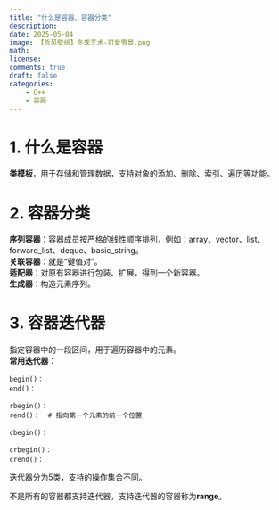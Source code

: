 ```yaml
---
title: "什么是容器、容器分类"
description: 
date: 2025-05-04
image: 【哲风壁纸】冬季艺术-可爱雪景.png
math: 
license: 
comments: true
draft: false
categories:
    - C++
    - 容器
---
```



# 1. 什么是容器
**类模板**，用于存储和管理数据，支持对象的添加、删除、索引、遍历等功能。

# 2. 容器分类
**序列容器**：容器成员按严格的线性顺序排列，例如：array、vector、list、forward_list、deque、basic_string。     
**关联容器**：就是“键值对”。    
**适配器**：对原有容器进行包装、扩展，得到一个新容器。      
**生成器**：构造元素序列。      

# 3. 容器迭代器
指定容器中的一段区间，用于遍历容器中的元素。     
**常用迭代器**：
```
begin()：
end()：
```
```
rbegin()：
rend()：  # 指向第一个元素的前一个位置
```
```
cbegin()：
```
```
crbegin()：
crend()：
```
迭代器分为5类，支持的操作集合不同。

不是所有的容器都支持迭代器，支持迭代器的容器称为**range**。